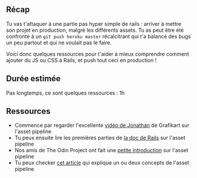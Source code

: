 ## Récap
Tu vas t'attaquer à une partie pas hyper simple de rails : arriver à mettre son projet en production, malgré les différents assets. Tu as peut être été confronté à un `git push heroku master` récalcitrant qui t'a balancé des bugs un peu partout et qui ne voulait pas le faire.

Voici donc quelques ressources pour t'aider à mieux comprendre comment ajouter du JS ou CSS à Rails, et push tout ceci en production !

## Durée estimée
Pas longtemps, ce sont quelques ressources : 1h

## Ressources

- Commence par regarder l'excellente [vidéo de Jonathan](https://www.grafikart.fr/formations/ruby-on-rails/asset-pipeline) de Grafikart sur l'asset pipeline
- Tu peux ensuite lire les premières parties de [la doc de Rails](http://guides.rubyonrails.org/asset_pipeline.html) sur l'asset pipeline
- Nos amis de The Odin Project ont fait une [petite introduction](https://www.theodinproject.com/courses/ruby-on-rails/lessons/the-asset-pipeline) sur l'asset pipeline
- Tu peux checker [cet article](https://medium.com/@adamzerner/rails-asset-pipeline-982f3ea75596) qui explique un ou deux concepts de l'asset pipeline